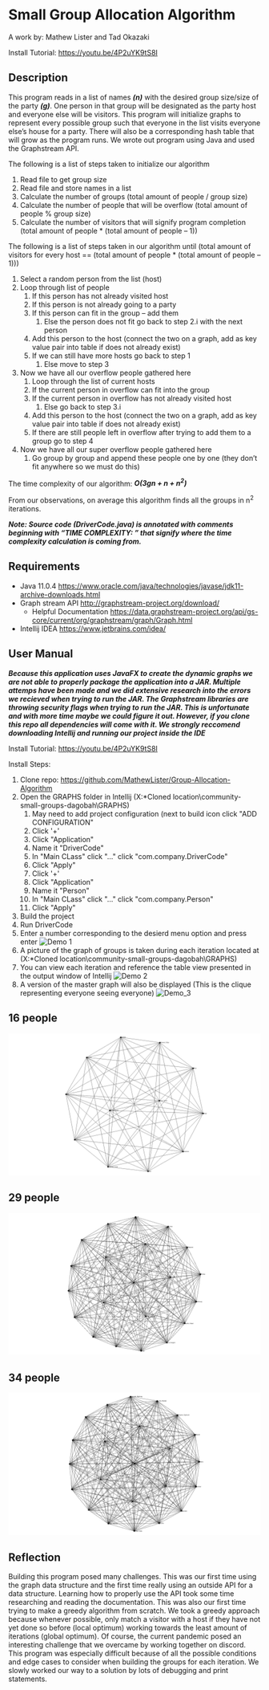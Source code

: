 # Small Group Allocation Algorithm 
A work by: Mathew Lister and Tad Okazaki

Install Tutorial: https://youtu.be/4P2uYK9tS8I

## Description 
This program reads in a list of names ***(n)*** with the desired group size/size of the party ***(g)***. One person in that group will be designated as the party host and everyone else will be visitors. This program will initialize graphs to represent every possible group such that everyone in the list visits everyone else’s house for a party. There will also be a corresponding hash table that will grow as the program runs. We wrote out program using Java and used the Graphstream API. 

The following is a list of steps taken to initialize our algorithm 

1.	Read file to get group size
2.	Read file and store names in a list
3.	Calculate the number of groups (total amount of people / group size)
4.	Calculate the number of people that will be overflow (total amount of people % group size)
5.	Calculate the number of visitors that will signify program completion (total amount of people * (total amount of people – 1))

The following is a list of steps taken in our algorithm until (total amount of visitors for every host == (total amount of people * (total amount of people – 1)))

1.	Select a random person from the list (host)
2.	Loop through list of people 
	1.	If this person has not already visited host
	2.	If this person is not already going to a party
	3.	If this person can fit in the group – add them 
		1.	Else the person does not fit go back to step 2.i with the next person
	4.	Add this person to the host (connect the two on a graph, add as key value pair into table if does not already 	exist)
	5.	If we can still have more hosts go back to step 1
		1.	Else move to step 3 
3.	Now we have all our overflow people gathered here
	1.	Loop through the list of current hosts 
	2.	If the current person in overflow can fit into the group
	3.	If the current person in overflow has not already visited host
		1.	Else go back to step 3.i
	4.	Add this person to the host (connect the two on a graph, add as key value pair into table if does not already 	exist)
	5.	If there are still people left in overflow after trying to add them to a group go to step 4
4.	Now we have all our super overflow people gathered here
	1.	Go group by group and append these people one by one (they don’t fit anywhere so we must do this)

The time complexity of our algorithm: ***O(3gn + n + n<sup>2</sup>)***

From our observations, on average this algorithm finds all the groups in n<sup>2</sup> iterations. 

***Note: Source code (DriverCode.java) is annotated with comments beginning with “TIME COMPLEXITY: ” that signify where the time complexity calculation is coming from.***  

## Requirements 
* Java 11.0.4 https://www.oracle.com/java/technologies/javase/jdk11-archive-downloads.html
* Graph stream API http://graphstream-project.org/download/
	* Helpful Documentation https://data.graphstream-project.org/api/gs-core/current/org/graphstream/graph/Graph.html
* Intellij IDEA https://www.jetbrains.com/idea/
## User Manual

***Because this application uses JavaFX to create the dynamic graphs we are not able to properly package the application into a JAR.
Multiple attemps have been made and we did extensive research into the errors we recieved when trying to run the JAR. The Graphstream libraries are throwing security flags when trying to run the JAR. This is unfortunate and with more time maybe we could figure it out. However, if you clone this repo all dependencies will come with it. We strongly reccomend downloading Intellij and running our project inside the IDE***

Install Tutorial: https://youtu.be/4P2uYK9tS8I

Install Steps:
1. Clone repo: https://github.com/MathewLister/Group-Allocation-Algorithm
2. Open the GRAPHS folder in Intellij (X:\*Cloned location\community-small-groups-dagobah\GRAPHS)
	1. May need to add project configuration (next to build icon click "ADD CONFIGURATION"
	2. Click '+'
	3. Click "Application"
	4. Name it "DriverCode"
	5. In "Main CLass" click "..." click "com.company.DriverCode"
	6. Click "Apply"
	7. Click '+'
	8. Click "Application"
	9. Name it "Person"
	10. In "Main CLass" click "..." click "com.company.Person"
	6. Click "Apply"
3. Build the project 
4. Run DriverCode
3. Enter a number corresponding to the desierd menu option and press enter
![Demo 1](Gifs/demo1.gif)
4. A picture of the graph of groups is taken during each iteration located at (X:\*Cloned location\community-small-groups-dagobah\GRAPHS)
5. You can view each iteration and reference the table view presented in the output window of Intellij
![Demo 2](Gifs/demo2.gif)
7. A version of the master graph will also be displayed (This is the clique representing everyone seeing everyone)
![Demo_3](Gifs/demo3.gif)


## 16 people
![clique](16Clique.png)

## 29 people
![clique](29Clique.png)

## 34 people 
![clique](34Clique.png)

## Reflection
Building this program posed many challenges. This was our first time using the graph data structure and the first time really using an outside API for a data structure. Learning how to properly use the API took some time researching and reading the documentation. This was also our first time trying to make a greedy algorithm from scratch. We took a greedy approach because whenever possible, only match a visitor with a host if they have not yet done so before (local optimum) working towards the least amount of iterations (global optimum). Of course, the current pandemic posed an interesting challenge that we overcame by working together on discord. This program was especially difficult because of all the possible conditions and edge cases to consider when building the groups for each iteration. We slowly worked our way to a solution by lots of debugging and print statements. 

